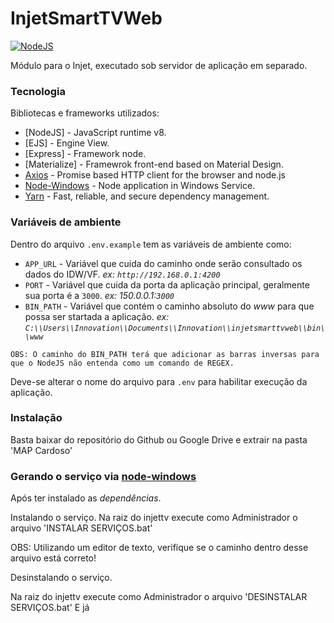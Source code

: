 # InjetSmartTVWeb

[![NodeJS](https://cdn2.iconfinder.com/data/icons/nodejs-1/128/nodejs-128.png)](https://nodejs.org/en/)

Módulo para o Injet, executado sob servidor de aplicação em separado.

### Tecnologia
Bibliotecas e frameworks utilizados:
* [NodeJS] - JavaScript runtime v8.
* [EJS] - Engine View.
* [Express] - Framework node.
* [Materialize] - Framewrok front-end based on Material Design.
* [Axios] - Promise based HTTP client for the browser and node.js
* [Node-Windows] - Node application in Windows Service.
* [Yarn] - Fast, reliable, and secure dependency management.

### Variáveis de ambiente
Dentro do arquivo `.env.example` tem as variáveis de ambiente como:
* `APP_URL` - Variável que cuida do caminho onde serão consultado os dados do IDW/VF. _ex: `http://192.168.0.1:4200`_
* `PORT` - Variável que cuida da porta da aplicação principal, geralmente sua porta é a `3000`. _ex: 150.0.0.1:`3000`_
* `BIN_PATH` - Variável que contém o caminho absoluto do _www_ para que possa ser startada a aplicação. _ex: `C:\\Users\\Innovation\\Documents\\Innovation\\injetsmarttvweb\\bin\\www`_

`OBS: O caminho do BIN_PATH terá que adicionar as barras inversas para que o NodeJS não entenda como um comando de REGEX.`

Deve-se alterar o nome do arquivo para `.env` para habilitar execução da aplicação.

### Instalação

Basta baixar do repositório do Github ou Google Drive e extrair na pasta 'MAP Cardoso'

### Gerando o serviço via [node-windows]
Após ter instalado as _dependências_.

Instalando o serviço.
Na raiz do injettv execute como Administrador o arquivo 'INSTALAR SERVIÇOS.bat'

OBS: Utilizando um editor de texto, verifique se o caminho dentro desse arquivo está correto! 

Desinstalando o serviço.
 
Na raiz do injettv execute como Administrador o arquivo 'DESINSTALAR SERVIÇOS.bat'
E já

[Axios]:<https://github.com/axios/axios>
[node-windows]:<https://www.npmjs.com/package/node-windows>
[yarn]:<https://yarnpkg.com/pt-BR/docs/install#windows-stable>